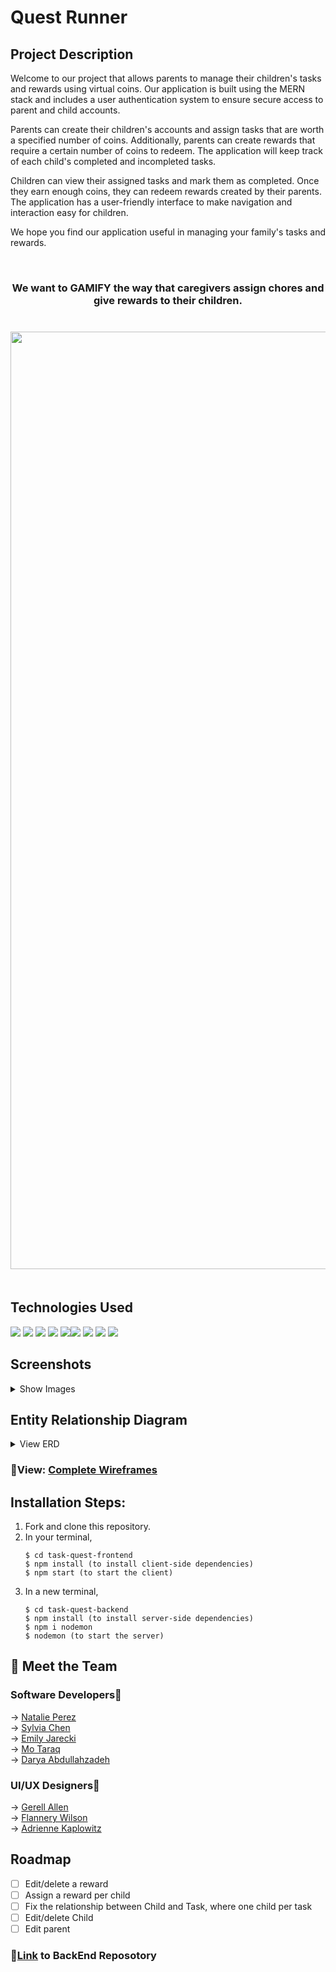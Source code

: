 # Quest Runner

## Project Description
Welcome to our project that allows parents to manage their children's tasks and rewards using virtual coins. Our application is built using the MERN stack and includes a user authentication system to ensure secure access to parent and child accounts.

Parents can create their children's accounts and assign tasks that are worth a specified number of coins. Additionally, parents can create rewards that require a certain number of coins to redeem. The application will keep track of each child's completed and incompleted tasks.

Children can view their assigned tasks and mark them as completed. Once they earn enough coins, they can redeem rewards created by their parents. The application has a user-friendly interface to make navigation and interaction easy for children.

We hope you find our application useful in managing your family's tasks and rewards.

<br>
<h3 quote align='center'>We want to GAMIFY the way that caregivers assign chores and give rewards to their children.</br>
<br>
<br>

<img width="1500" alt="Screen Shot 2023-03-16 at 9 09 55 PM" src="https://user-images.githubusercontent.com/107048020/225794047-e4c9201b-dbc4-4482-a859-d37057230350.png">
<br></br>
<h2>Technologies Used </h2>
<p>
            <img src="https://img.shields.io/badge/bootstrap-%23563D7C.svg?style=for-the-badge&logo=bootstrap&logoColor=white"/>       
            <img src="https://img.shields.io/badge/node.js-6DA55F?style=for-the-badge&logo=node.js&logoColor=white"/>
            <img src="https://img.shields.io/badge/css3-%231572B6.svg?style=for-the-badge&logo=css3&logoColor=white"/>
            <img src="https://img.shields.io/badge/react-%2320232a.svg?style=for-the-badge&logo=react&logoColor=%2361DAFB"/>
<img src="https://img.shields.io/badge/css3-%231572B6.svg?style=for-the-badge&logo=css3&logoColor=white"/><img src="https://img.shields.io/badge/html5-%23E34F26.svg?style=for-the-badge&logo=html5&logoColor=white"/>
            <img src="https://img.shields.io/badge/javascript-%23323330.svg?style=for-the-badge&logo=javascript&logoColor=%23F7DF1E"/>
            <img src="https://img.shields.io/badge/MongoDB-%234ea94b.svg?style=for-the-badge&logo=mongodb&logoColor=white"/>
            <img src="https://img.shields.io/badge/express.js-%23404d59.svg?style=for-the-badge&logo=express&logoColor=%2361DAFB"/>
</p>

<h2>Screenshots</h2>
<details>
    <summary>Show Images</summary>
        <div>
            <h3>Login<br/>
<img width="300" alt="Screen Shot 2023-03-19 at 8 15 06 PM" src="https://user-images.githubusercontent.com/107048020/226226334-44f6255e-9fd0-42d6-94b7-75772510f2bd.png">
<img width="300" alt="Screen Shot 2023-03-19 at 8 15 13 PM" src="https://user-images.githubusercontent.com/107048020/226226336-61cfe324-c8ef-46db-9c51-01fa860142e0.png"><br/>
                        <h3>Parent Dashboard<br/>
<img width="300" alt="Screen Shot 2023-03-19 at 8 16 22 PM" src="https://user-images.githubusercontent.com/107048020/226226339-afa00fcd-1b72-4977-9e94-e78fe0d14cb7.png">
<img width="300" alt="Screen Shot 2023-03-19 at 8 16 38 PM" src="https://user-images.githubusercontent.com/107048020/226226344-2a0cb8c4-1fa5-4d03-813e-0783059f8227.png">
                                    <h3>Child Dashboard<br/>
<img width="300" alt="Screen Shot 2023-03-19 at 8 24 58 PM" src="https://user-images.githubusercontent.com/107048020/226226357-156ce007-6e8c-4bad-ae7b-f1d86b737a48.png">
<img width="300" alt="Screen Shot 2023-03-19 at 8 25 18 PM" src="https://user-images.githubusercontent.com/107048020/226226362-a385a978-89f8-42d5-a6ef-3a0f46aee66d.png">

  </details>

<h2>Entity Relationship Diagram</h2>
<details>
            <summary>View ERD</summary>
            <div>
<img src="https://user-images.githubusercontent.com/107048020/225798973-1a64a6e4-1742-41ff-ad94-cc98994dd047.png"/>
            </div>
<br>
                                    </details>
            
<h3> 📍View: <a href="https://www.figma.com/file/mxfodlHwimedeEwuBBb3YD/Hackathon23Group1?node-id=20-787&t=GaF6mdx76EJSkugv-0">Complete Wireframes</a></h3>

## Installation Steps: 
<ol>
<li>Fork and clone this repository.





</li>
<li>In your terminal, 
</li>


```
$ cd task-quest-frontend
$ npm install (to install client-side dependencies)
$ npm start (to start the client)
```



<li>
In a new terminal, 
</li>

```
$ cd task-quest-backend
$ npm install (to install server-side dependencies)
$ npm i nodemon
$ nodemon (to start the server)
```




</ol>







## 👋 Meet the Team
### Software Developers📱
→ <a href="https://github.com/npereznyc">Natalie Perez</a><br>
→ <a href="https://github.com/sylvialchen">Sylvia Chen</a><br>
→ <a href="https://github.com/EmilyJarecki">Emily Jarecki</a><br>
→ <a href="https://github.com/mavicmo">Mo Taraq</a><br>
→ <a href="https://github.com/daryacoding">Darya Abdullahzadeh</a>

### UI/UX Designers🎨
→ <a href="https://www.linkedin.com/in/gerell/">Gerell Allen</a><br>
→ <a href="https://www.linkedin.com/in/flannerywilson/">Flannery Wilson</a><br>
→ <a href="https://www.linkedin.com/in/adrienne-kaplowitz/">Adrienne Kaplowitz</a>
            
## Roadmap 
- [ ] Edit/delete a reward
- [ ] Assign a reward per child
- [ ] Fix the relationship between Child and Task, where one child per task
- [ ] Edit/delete Child
- [ ] Edit parent
<h3>🔗<a href="https://github.com/sylvialchen/task-quest-backend">Link</a> to BackEnd Reposotory</h3>

